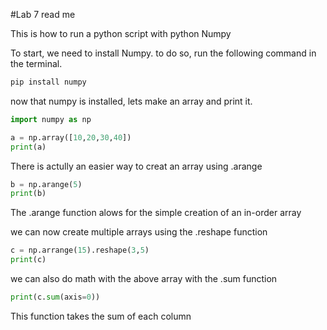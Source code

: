 #Lab 7 read me 

This is how to run a python script with python Numpy 

To start, we need to install Numpy. to do so, run the following command in the terminal.

```bash
pip install numpy
```

now that numpy is installed, lets make an array and print it.

```python
import numpy as np

a = np.array([10,20,30,40])
print(a)
```

There is actully an easier way to creat an array using .arange

```python
b = np.arange(5)
print(b)
```

The .arange function alows for the simple creation of an in-order array 

we can now create multiple arrays using the .reshape function 

```python
c = np.arrange(15).reshape(3,5)
print(c)
```

we can also do math with the above array with the .sum function 

```python 
print(c.sum(axis=0))
```

This function takes the sum of each column 
